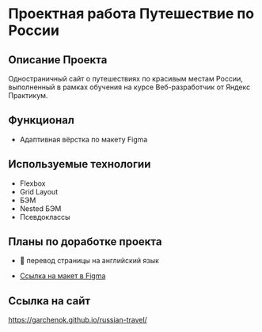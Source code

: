 # **Проектная работа Путешествие по России**

## Описание Проекта

Одностраничный сайт о путешествиях по красивым местам России, выполненный в рамках обучения на курсе Веб-разработчик от Яндекс Практикум.

## Функционал

- Адаптивная вёрстка по макету Figma

## Используемые технологии

- Flexbox
- Grid Layout
- БЭМ
- Nested БЭМ
- Псевдоклассы

## Планы по доработке проекта

- :black_square_button: перевод страницы на английский язык

* [Ссылка на макет в Figma](https://www.figma.com/file/5S2WSbEFL6awjVWJ0NWL8Q/Sprint-3_-Russia-_-desktop-mobile?node-id=28503%3A0)

## Ссылка на сайт

https://garchenok.github.io/russian-travel/
